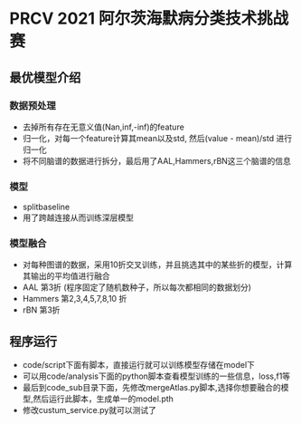 # PRCV 2021 阿尔茨海默病分类技术挑战赛

## 最优模型介绍

### 数据预处理

* 去掉所有存在无意义值(Nan,inf,-inf)的feature
* 归一化，对每一个feature计算其mean以及std, 然后(value - mean)/std 进行归一化
* 将不同脑谱的数据进行拆分，最后用了AAL,Hammers,rBN这三个脑谱的信息

### 模型
* splitbaseline
* 用了跨越连接从而训练深层模型

### 模型融合

* 对每种图谱的数据，采用10折交叉训练，并且挑选其中的某些折的模型，计算其输出的平均值进行融合
* AAL 第3折 (程序固定了随机数种子，所以每次都相同的数据划分)
* Hammers 第2,3,4,5,7,8,10 折
* rBN 第3折

## 程序运行
* code/script下面有脚本，直接运行就可以训练模型存储在model下
* 可以用code/analysis下面的python脚本查看模型训练的一些信息，loss,f1等
* 最后到code_sub目录下面，先修改mergeAtlas.py脚本,选择你想要融合的模型,然后运行此脚本，生成单一的model.pth
* 修改custum_service.py就可以测试了